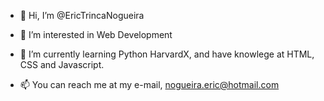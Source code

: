 - 👋 Hi, I’m @EricTrincaNogueira
- 👀 I’m interested in Web Development
- 🌱 I’m currently learning Python HarvardX, and have knowlege at HTML, CSS and Javascript.

- 📫 You can reach me at my e-mail, nogueira.eric@hotmail.com

<!---
EricTrincaNogueira/EricTrincaNogueira is a ✨ special ✨ repository because its `README.md` (this file) appears on your GitHub profile.
You can click the Preview link to take a look at your changes.
--->
